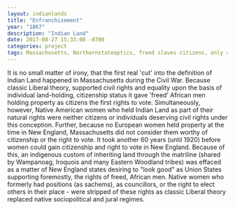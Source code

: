 ```yaml
---
layout: indianlands
title: "Enfranchisement"
year: "1867"
description: "Indian Land"
date: 2017-08-27 15:33:08 -0700
categories: project
tags: Massachusetts, Northernstateoptics, freed slaves citizens, only and holding citizens, Indianland not yet designated, classic liberal theory, secularism, equal rights, loss of original status
---
```

It is no small matter of irony, that the first real 'cut' into the definition of Indian Land happened
in Massachusetts during the Civil War. Because classic Liberal theory, supported civil rights and
equality upon the basis of individual land-holding, citizenship status it gave 'freed' African men
holding property as citizens the first rights to vote. Simultaneously, however,  Native American women who
held Indian Land as part of their natural rights were neither citizens or individuals deserving
civil rights under this conception. Further, because no European women held property at the time in
New England, Massachusetts did not consider them worthy of citizenship or the right to vote. It took another
60 years (until 1920) before women could gain citizenship and right to vote in New England. Because of this, an indigenous
custom of inheriting land through the matriline (shared by Wampanoag, Iroquois and many Eastern Woodland
tribes) was effaced as a matter of New England states desiring to "look good" as Union States supporting
foremostly, the rights of freed, African men. Native women who formerly had positions (as sachems), as councillors,
or the right to elect others in their place - were stripped of these rights as classic Liberal theory replaced
native sociopolitical and jural regimes.
